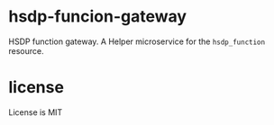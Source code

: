 # hsdp-funcion-gateway

HSDP function gateway. A Helper microservice for the `hsdp_function` resource.

# license
License is MIT

